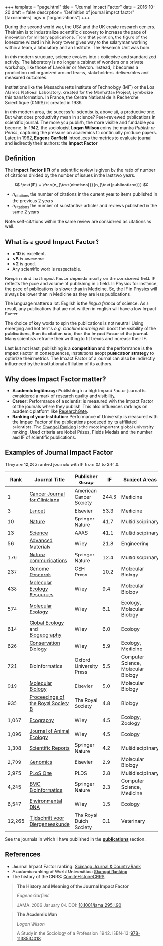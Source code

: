 +++
template = "page.html"
title = "Journal Impact Factor"
date =  2016-10-20
draft = false
description= "Definition of journal impact factor"
[taxonomies]
tags = ["organizations"]
+++

During the second world war, the USA and the UK create research centers. Their aim is to industrialize scientific discovery to increase the pace of innovation for military applications. From that point on, the figure of the lonesome wizard in his ivory tower gives way to the salaryman working within a team, a laboratory and an Institute. The Research Unit was born.

In this modern structure, science evolves into a collective and standardized activity. The laboratory is no longer a cabinet of wonders or a private workshop, like those of Lavoisier or Newton. Instead, it becomes a production unit organized around teams, stakeholders, deliverables and measured outcomes.

Institutions like the Massachusetts Institute of Technology (MIT) or the Los Alamos National Laboratory, created for the Manhattan Project, symbolize this transformation. In France, the Centre National de la Recherche Scientifique (CNRS) is created in 1939.

In this modern area, the successful scientist is, above all, a productive one. But what does productivity mean in science? Peer-reviewed publications in scientific journal. The more you publish, the more visible and fundable you become. In 1942, the sociologist **Logan Wilson** coins the mantra *Publish or Perish*, capturing the pressure on academics to continually produce papers. Later, in 1962, **Eugene Garfield** introduces the metrics to evaluate journal and indirectly their authors: the **Impact Factor**.
<!-- more -->

## Definition

The **Impact Factor (IF)** of a scientific review is given by the ratio of number of citations divided by the number of issues in the last two years.

$$
\text{IF} = \frac{n_{\text{citations}}}{n_{\text{publications}}}
$$

* $n_{\text{citations}}$ the number of citations in the current year to items published in the previous 2 years
* $n_{\text{citations}}$ the number of substantive articles and reviews published in the same 2 years

Note: self-citations within the same review are considered as citations as well.

## What is a good Impact Factor?

* **> 10** is excellent.
* **> 5** is awesome.
* **> 2** is good.
* Any scientific work is respectable.
 
Keep in mind that Impact Factor depends mostly on the considered field. IF reflects the pace and volume of publishing in a field. In Physics for instance, the pace of publications is slower than in Medicine. So, the IF in Physics will always be lower than in Medicine as they are less publications.

The language matters a lot. English is the *lingua franca* of science. As a result, any publications that are not written in english will have a low Impact Factor.

The choice of key words to spin the publications is not neutral. Using emerging and hot terms *e.g.* *machine learning* will boost the visibility of the publications, then its citation rate, then the Impact Factor of the journal. Many scientists reframe their writting to fit trends and increase their IF.

Last but not least, publishing is a **competition** and the performance is the Impact Factor. In consequences, institutions adopt **publication strategy** to optimize their metrics. The Impact Factor of a journal can also be indirectly influenced by the institutional affiliation of its authors.

## Why does Impact Factor matter?

* **Academic legitimacy:** Publishing in a high Impact Factor journal is considered a mark of research quality and visibility.
* **Career:** Performance of a scientist is measured with the Impact Factor of the journals where they publish. This also influences rankings on academic platform like [ResearchGate](https://www.researchgate.net/).
* **Ranking of your Institution:** Performance of University is measured with the Impact Factor of the publications produced by its affiliated scientists. The [Shangai Ranking](http://www.shanghairanking.com/) is the most important global university ranking. Used criteria are Nobel Prizes, Fields Medals and the number and IF of scientific publications.


## Examples of Journal Impact Factor

They are 12,265 ranked journals with IF from 0.1 to 244.6.

| Rank | Journal Title | Publisher Group | IF | Subject Areas |
| --- | --- | --- | --- | --- | 
| 1 | [Cancer Journal for Clinicians](https://acsjournals.onlinelibrary.wiley.com) |  American Cancer Society | 244.6 | Medicine |
| 3 | [Lancet](https://www.thelancet.com) | Elsevier  | 53.3 | Medicine |
| 10 | [Nature](https://www.nature.com) | Springer Nature | 41.7 | Multidisciplinary |
| 13 | [Science](https://www.science.org) | AAAS | 41.1 | Multidisciplinary |
| 56 | [Advanced Materials](https://advanced.onlinelibrary.wiley.com/journal/15214095) | Wiley | 21.8 | Engineering |
| 176 | [Nature communications](https://www.nature.com/ncomms) | Springer Nature | 12.4 | Multidisciplinary |
| 237 | [Genome Research](https://genome.cshlp.org/) | CSH Press | 10.2 | Molecular Biology |
| 438 | [Molecular Ecology Resources](https://onlinelibrary.wiley.com/journal/17550998) | Wiley | 9.4 | Molecular Biology | 
| 574 | [Molecular Ecology](https://onlinelibrary.wiley.com/loi/1365294x) | Wiley | 6.1 | Ecology, Molecular Biology |
| 614 | [Global Ecology and Biogeography](https://onlinelibrary.wiley.com/journal/14668238) | Wiley | 6.0 | Ecology |
| 626 | [Conservation Biology](https://www.jstor.org/journal/consbiol) | Wiley | 5.9 | Ecology, Medicine | 
| 721 | [Bioinformatics](http://bioinformatics.oxfordjournals.org) | Oxford University Press | 5.5 | Computer Science, Molecular Biology |
| 919 | [Molecular Biology](https://www.sciencedirect.com/journal/journal-of-molecular-biology) | Elsevier | 5.0 | Molecular Biology |
| 935 | [Proceedings of the Royal Society B](https://royalsocietypublishing.org/journal/rspb) | The Royal Society | 4.8 | Biology |
| 1,067 | [Ecography](https://nsojournals.onlinelibrary.wiley.com/journal/16000587) | Wiley | 4.5 | Ecology, Zoology |
| 1,096 | [Journal of Animal Ecology](https://besjournals.onlinelibrary.wiley.com/journal/13652656) | Wiley | 4.5 | Ecology |
| 1,308 | [Scientific Reports](https://www.nature.com/srep/) | Springer Nature | 4.2 | Multidisciplinary |
| 2,709 | [Genomics](https://www.sciencedirect.com/journal/genomics) | Elsevier |  2.9 | Molecular Biology |
| 2,975 | [PLoS One](https://journals.plos.org/plosone) | PLOS | 2.8 | Multidisciplinary |
| 4,245 | [BMC Bioinformatics](https://bmcbioinformatics.biomedcentral.com/) | Springer Nature | 2.3 | Computer Science, Medicine |
| 6,547 | [Environmental DNA](https://onlinelibrary.wiley.com/journal/26374943) | Wiley | 1.5 | Ecology |
| 12,265 | [Tijdschrift voor Diergeneeskunde](https://www.knmvd.nl/tijdschrift-voor-diergeneeskunde) | The Royal Dutch Society  | 0.1 | Veterinary |

See the journals in which I have published in the **[publications](/publications/)** section.



## References

* Journal Impact Factor ranking: [Scimago Journal & Country Rank](https://www.scimagojr.com)
* Academic ranking of World Universities: [Shangai Ranking](https://www.shanghairanking.com)
* The history of the CNRS: [ComiteHistoireCNRS](https://eman-archives.org/ComiteHistoireCNRS/chronologie-du-cnrs)

> **The History and Meaning of the Journal Impact Factor**
>
> *Eugene Garfield*
>
> JAMA. 2006 January 04. DOI: [10.1001/jama.295.1.90](https://doi.org/10.1001/jama.295.1.90)

> **The Academic Man**
>
> *Logan Wilson*
>
> A Study in the Sociology of a Profession, 1942. ISBN-13: [978-1138534018](https://openlibrary.org/isbn/978-1138534018)
